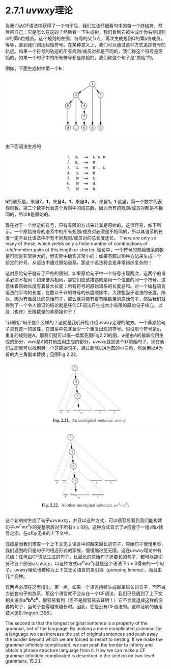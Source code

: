 # 2.7.1 *uvwxy*理论

当我们从CF语法中获得了一个句子后，我们应该仔细看句中的每一个终结符，然后问自己：它是怎么在这的？然后看一下生成树，我们看到它被生成作为右侧规则m的第n位成员。这个规则的左侧，符号的父节点，再次生成规则Q的第p位成员，等等，直到我们到达起始符号。在某种意义上，我们可以通过这种方式追踪符号的轨迹。如果一个符号的轨迹的所有规则/成员对都是不同的，我们称这个符号是原始的，如果一个句子中的所有符号都是原始的，我们称这个句子是“原始”的。

例如，下面生成树中第一个**h**：

![图1](../../img/2.7.1_1.png)

由下面语法生成的

![图2](../../img/2.7.1_2.png)

**h**的谱系是，来自**7，1**，来自**4，1**，来自**3，3**，来自**1，1**.这里，第一个数字代表规则数，第二个数字代表这个规则中的成员数。因为所有的规则/成员对都是不相同的，所以**h**是原始的。

现在对于一个给定的符号，只有有限的方式来让其是原始的。这很容易，如下所示。一个原始符号的谱系中的所有规则/成员对必须是不相同的，所以其谱系的长度一定不会比语法中所有不同规则/成员对的总长度还长。 There are only so many of these, which yields only a finite number of combinations of rule/member pairs of this length or shorter. 理论中，一个符号的原始谱系的数量可能是非常巨大的，但实际中确实非常小的：如果有超过10种方法来生成一个给定的符号，从语法中通过原始谱系，那这个语法将会是非常错综复杂的！

这对原始句子就有了严格的限制。如果原始句子中一个符号出现两次，这两个的谱系必须不相同：如果谱系相同，那它们应该描述的是用一个位置的同一个符号。这意味着原始长度有着最大长度：所有符号的原始谱系的长度总和。对一个编程语言语法的平均的长度，在数以千计的符号的长度顺序中，大致相当于语法的长度。所以，因为有着最长的原始句子，那么就只能有着有限数量的原始句子，然后我们就得到了一个令人惊讶的结论就是任何CF语法只生成大小有限的原始句子核心，以及（也许）无限数量的非原始句子！

“非原始”句子是什么样的？这就是我们开始介绍*uvwxy*定理的地方。一个非原始句子具有这一的属性，在谱系中包含至少一个重复出现的符号。假设那个符号是*q*，重复的规则是*A*。那我们就可以画一幅累死图Fig2.21的图，*w*是由*A*的最新应用生成的部分，*vwx*是*A*的其他应用生成的部分，*uvwxy*就是这个非原始句子。现在我们立即就可以找到另一个非原始句子，通过删除以*A*为首的小三角，然后用以*A*为首的大三角副本替换；见图Fig 2.22。

![图3 Fig 2.21](../../img/2.7.1_3-Fig.2.21.png)

![图4 Fig 2.22](../../img/2.7.1_4-Fig.2.22.png)

这个新的树生成了句子*uvvwxxy*，并且以这种方式，可以很容易看到我们能构建句子*uv<sup>n</sup>wx<sup>n</sup>y*的完整家族对于所有n ≥ 0的。这种方式显示了*w*嵌套于一组*v*和*x*括号之间，在*u*和*y*无关的上下文中。

底线是当我们审查一个上下文无关语言中的越来越长的句子，原始句子慢慢用尽，我们遇到的只是句子的相近形式的家族，慢慢缩进至无限。这在*uvwxy*理论中有总结：任何由CF语法生成的句子，比最长的原始句子还要长的句子，都可以被切分称五个部分*u,v,w,x,y*，以这种方式*uv<sup>n</sup>wx<sup>n</sup>y*就是这个语法下n ≥ 0得来的一个句子。*uvwxy*理论也被称为上下文无关语言的泵引理（pumping lemma），而且由几个变种。

有两点必须在这里指出。第一点，如果一个语言持续生成越来越长的句子，而不减少嵌套句子的族系，那这个语言就不会存在一个CF语法。我们已经遇到了上下文相关语言**a<sup>n</sup>b<sup>n</sup>c<sup>n</sup>**，很容易看到（但不是很容易去证明！）它不会衰退成这样的嵌套的句子，当句子变得越来越长时。因此，它是没有CF语法的。这种证明的通用技术见Billington [396]。

The second is that the longest original sentence is a property of the grammar, not of the language. By making a more complicated grammar for a language we can increase the set of original sentences and push away the border beyond which we are forced to resort to nesting. If we make the grammar infinitely complicated, we can push the border to infinity and obtain a phrase structure language from it. How we can make a CF grammar infinitely complicated is described in the section on two-level grammars, 15.2.1.